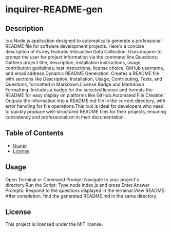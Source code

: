 
# inquirer-README-gen

## Description
 is a Node.js application designed to automatically generate a professional README file for software development projects. Here's a concise description of its key features:Interactive Data Collection: Uses inquirer to prompt the user for project information via the command line.Questions: Gathers project title, description, installation instructions, usage, contribution guidelines, test instructions, license choice, GitHub username, and email address.Dynamic README Generation: Creates a README file with sections like Description, Installation, Usage, Contributing, Tests, and Questions, formatted in Markdown.License Badge and Markdown Formatting: Includes a badge for the selected license and formats the README for easy display on platforms like GitHub.Automated File Creation: Outputs the information into a README.md file in the current directory, with error handling for file operations.This tool is ideal for developers who need to quickly produce well-structured README files for their projects, ensuring consistency and professionalism in their documentation.

## Table of Contents
- [Usage](#usage)
- [License](#license)




## Usage
Open Terminal or Command Prompt: Navigate to your project's directory.Run the Script: Type node index.js and press Enter.Answer Prompts: Respond to the questions displayed in the terminal.View README: After completion, find the generated README.md in the same directory.

## License
This project is licensed under the MIT license.






    